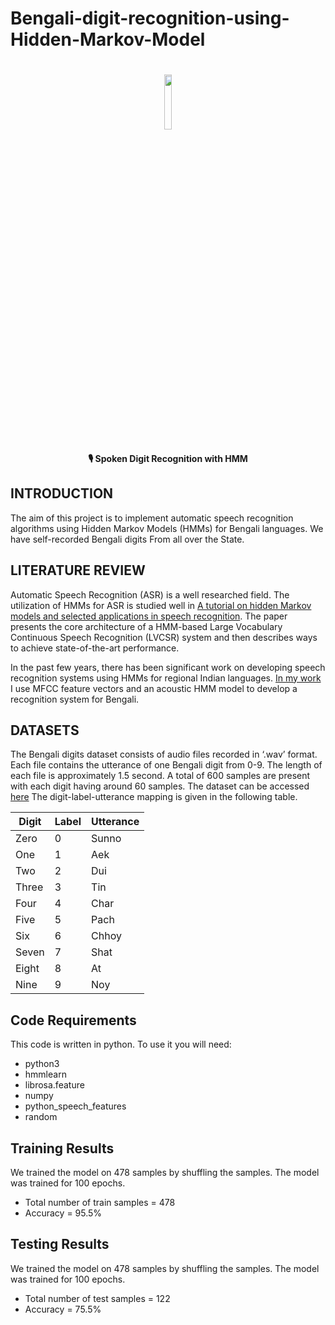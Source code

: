 # Bengali-digit-recognition-using-Hidden-Markov-Model
<h1 align="center">
  <img src="https://thumbs.dreamstime.com/b/voice-command-control-sound-waves-icon-man-head-silhouette-speaking-logo-vector-isolated-white-background-eps-193915616.jpg" width="15%">
</h1>

<h4 align="center">
  🎙️ Spoken Digit Recognition with HMM
</h4>

## INTRODUCTION
The aim of this project is to implement automatic speech recognition algorithms using Hidden Markov Models (HMMs) for Bengali languages. We have self-recorded Bengali digits From all over the State.
## LITERATURE REVIEW
Automatic Speech Recognition (ASR) is a well researched field. The utilization of HMMs for ASR is studied well in [A tutorial on hidden Markov models and selected applications in speech recognition](https://web.ece.ucsb.edu/Faculty/Rabiner/ece259/Reprints/tutorial%20on%20hmm%20and%20applications.pdf). The paper presents the core architecture of a HMM-based Large Vocabulary Continuous Speech Recognition (LVCSR) system and then describes ways to achieve state-of-the-art performance.

In the past few years, there has been significant work on developing speech recognition systems using HMMs for regional Indian languages. [In my work](https://github.com/Dibyendu1997/Bengali-digit-recognition-using-Hidden-Markov-Model/blob/main/Bengali%20Spoken%20Digit%20Classification_%20%20A%20Hidden%20Markov%20Model%20Approch.pdf) I use MFCC feature vectors and an acoustic HMM model to develop a recognition system for Bengali.
## DATASETS
The Bengali digits dataset consists of audio files recorded in ‘.wav’ format. Each file contains the utterance of one Bengali digit from 0-9. The length of each file is approximately 1.5 second. A total of 600 samples are present with each digit having around 60 samples. The dataset can be accessed [here](https://drive.google.com/drive/folders/1SjbwqcdW0JqHlrs08FsKfudFhHk7K6f7?usp=sharing)
The digit-label-utterance mapping is given in the following table.

Digit | Label | Utterance
----- | ----- | ---------
Zero | 0 | Sunno
One | 1 | Aek
Two | 2 | Dui
Three | 3 | Tin
Four | 4 | Char
Five | 5 | Pach
Six | 6 | Chhoy
Seven | 7 | Shat
Eight| 8 | At
Nine | 9 | Noy
## Code Requirements
This code is written in python. To use it you will need:
* python3
* hmmlearn
* librosa.feature
* numpy
* python_speech_features
* random
## **Training Results**

We trained the model on 478 samples by shuffling the samples. The model was trained for 100 epochs.

* Total number of train samples = 478
* Accuracy = 95.5%

## **Testing Results**

We trained the model on 478 samples by shuffling the samples. The model was trained for 100 epochs.

* Total number of test samples = 122
* Accuracy = 75.5%
